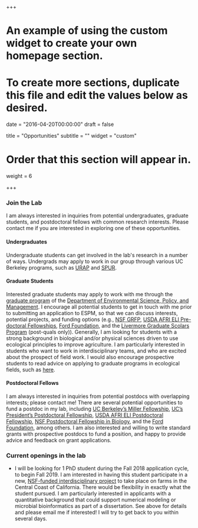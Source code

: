 +++
# An example of using the custom widget to create your own homepage section.
# To create more sections, duplicate this file and edit the values below as desired.

date = "2016-04-20T00:00:00"
draft = false

title = "Opportunities"
subtitle = ""
widget = "custom"

# Order that this section will appear in.
weight = 6

+++
### Join the Lab
I am always interested in inquiries from potential undergraduates, graduate students, and postdoctoral fellows with common research interests. Please contact me if you are interested in exploring one of these opportunities.

#### Undergraduates

Undergraduate students can get involved in the lab's research in a number of ways. Undergrads may apply to work in our group through various UC Berkeley programs, such as [URAP](http://urap.berkeley.edu/) and [SPUR](https://nature.berkeley.edu/undergraduate-research/spur/).

#### Graduate Students

Interested graduate students may apply to work with me through the [graduate program](https://ourenvironment.berkeley.edu/graduate-programs/degrees/the-phd-program) of the [Department of Environmental Science, Policy, and Management](https://ourenvironment.berkeley.edu/about-espm). I encourage all potential students to get in touch with me prior to submitting an application to ESPM, so that we can discuss interests, potential projects, and funding options (e.g., [NSF GRFP](https://www.nsfgrfp.org/), [USDA AFRI ELI Pre-doctoral Fellowships](https://nifa.usda.gov/funding-opportunity/agriculture-and-food-research-initiative-food-agriculture-natural-resources), [Ford Foundation](http://sites.nationalacademies.org/PGA/FordFellowships/PGA_171962), and the [Livermore Graduate Scolars Program](https://lgsp.llnl.gov/) (post-quals only)). Generally, I am looking for students with a strong background in biological and/or physical sciences driven to use ecological principles to improve agriculture. I am particularly interested in students who want to work in interdisciplinary teams, and who are excited about the prospect of field work. I would also encourage prospective students to read advice on applying to graduate programs in ecological fields, such as [here](https://nature.berkeley.edu/BrasharesGroup/advice/).

#### Postdoctoral Fellows

I am always interested in inquiries from potential postdocs with overlapping interests; please contact me! There are several potential opportunities to fund a postdoc in my lab, including [UC Berkeley’s Miller Fellowship](http://miller.berkeley.edu/fellowship), [UC’s President’s Postdoctoral Fellowship](http://ppfp.ucop.edu/info/), [USDA AFRI ELI Postdoctoral Fellowship](https://nifa.usda.gov/funding-opportunity/agriculture-and-food-research-initiative-food-agriculture-natural-resources), [NSF Postdoctoral Fellowship in Biology](https://www.nsf.gov/funding/pgm_summ.jsp?pims_id=503622), and the [Ford Foundation](http://sites.nationalacademies.org/PGA/FordFellowships/PGA_171940), among others. I am also interested and willing to write standard grants with prospective postdocs to fund a position, and happy to provide advice and feedback on grant applications.

### Current openings in the lab
* I will be looking for 1 PhD student during the Fall 2018 application cycle, to begin Fall 2019. I am interested in having this student participate in a new, [NSF-funded interdisciplinary project](https://nsf.gov/awardsearch/showAward?AWD_ID=1824871) to take place on farms in the Central Coast of California. There would be flexibility in exactly what the student pursued. I am particularly interested in applicants with a quantitative background that could support numerical modeling or microbial bioinformatics as part of a dissertation. See above for details and please email me if interested! I will try to get back to you within several days.